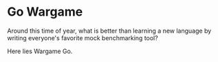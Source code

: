 Go Wargame
==========

Around this time of year, what is better than learning a new language by writing everyone's favorite mock benchmarking tool?

Here lies Wargame Go.